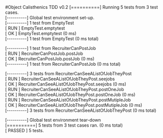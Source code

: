 #Object Calisthenics TDD v0.2
[==========] Running 5 tests from 3 test cases.  
[----------] Global test environment set-up.  
[----------] 1 test from EmptyTest  
[ RUN      ] EmptyTest.emptytest  
[       OK ] EmptyTest.emptytest (0 ms)  
[----------] 1 test from EmptyTest (0 ms total)  

[----------] 1 test from RecruiterCanPostJob  
[ RUN      ] RecruiterCanPostJob.postJob  
[       OK ] RecruiterCanPostJob.postJob (0 ms)  
[----------] 1 test from RecruiterCanPostJob (0 ms total)  

[----------] 3 tests from RecruiterCanSeeAListOfJobTheyPost  
[ RUN      ] RecruiterCanSeeAListOfJobTheyPost.seejobs  
[       OK ] RecruiterCanSeeAListOfJobTheyPost.seejobs (0 ms)  
[ RUN      ] RecruiterCanSeeAListOfJobTheyPost.postOneJob  
[       OK ] RecruiterCanSeeAListOfJobTheyPost.postOneJob (0 ms)  
[ RUN      ] RecruiterCanSeeAListOfJobTheyPost.postMutipleJob  
[       OK ] RecruiterCanSeeAListOfJobTheyPost.postMutipleJob (0 ms)  
[----------] 3 tests from RecruiterCanSeeAListOfJobTheyPost (0 ms total)  

[----------] Global test environment tear-down  
[==========] 5 tests from 3 test cases ran. (0 ms total)  
[  PASSED  ] 5 tests.  

